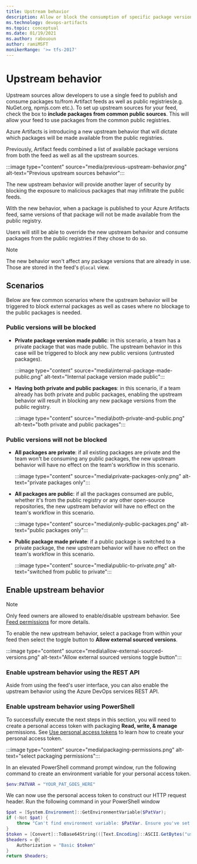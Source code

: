 ```yaml
---
title: Upstream behavior
description: Allow or block the consumption of specific package versions from public registries.
ms.technology: devops-artifacts
ms.topic: conceptual
ms.date: 01/19/2021
ms.author: rabououn
author: ramiMSFT
monikerRange: '>= tfs-2017'
---
```


# Upstream behavior

Upstream sources allow developers to use a single feed to publish and consume packages to/from Artifact feeds as well as public registries(e.g. NuGet.org, npmjs.com etc.). To set up upstream sources for your feed, check the box to **include packages from common public sources**. This will allow your feed to use packages from the common public registries.

Azure Artifacts is introducing a new upstream behavior that will dictate which packages will be made available from the public registries.

Previously, Artifact feeds combined a list of available package versions from both the feed as well as all the upstream sources.

:::image type="content" source="media/previous-upstream-behavior.png" alt-text="Previous upstream sources behavior":::

The new upstream behavior will provide another layer of security by blocking the exposure to malicious packages that may infiltrate the public feeds.

With the new behavior, when a package is published to your Azure Artifacts feed, same versions of that package will not be made available from the public registry.

Users will still be able to override the new upstream behavior and consume packages from the public registries if they chose to do so.

> [!NOTE]
> The new behavior won't affect any package versions that are already in use. Those are stored in the feed's `@local` view.

## Scenarios

Below are few common scenarios where the upstream behavior will be triggered to block external packages as well as cases where no blockage to the public packages is needed.

### Public versions will be blocked

- **Private package version made public**: in this scenario, a team has a private package that was made public. The upstream behavior in this case will be triggered to block any new public versions (untrusted packages). 

    :::image type="content" source="media\internal-package-made-public.png" alt-text="Internal package version made public":::

- **Having both private and public packages**: in this scenario, if a team already has both private and public packages, enabling the upstream behavior will result in blocking any new package versions from the public registry.

    :::image type="content" source="media\both-private-and-public.png" alt-text="both private and public packages":::

### Public versions will not be blocked

- **All packages are private**: if all existing packages are private and the team won't be consuming any public packages, the new upstream behavior will have no effect on the team's workflow in this scenario.
    
    :::image type="content" source="media\private-packages-only.png" alt-text="private packages only":::

- **All packages are public**: if all the packages consumed are public, whether it's from the public registry or any other open-source repositories, the new upstream behavior will have no effect on the team's workflow in this scenario.

    :::image type="content" source="media\only-public-packages.png" alt-text="public packages only":::

- **Public package made private**: if a public package is switched to a private package, the new upstream behavior will have no effect on the team's workflow in this scenario.

    :::image type="content" source="media\public-to-private.png" alt-text="switched from public to private":::

## Enable upstream behavior

> [!NOTE]
> Only feed owners are allowed to enable/disable upstream behavior. See [Feed permissions](../feeds/feed-permissions.md) for more details.

To enable the new upstream behavior, select a package from within your feed then select the toggle button to **Allow external sourced versions**.

:::image type="content" source="media\allow-external-sourced-versions.png" alt-text="Allow external sourced versions toggle button":::

<!-- This feature is not ready yet.
Users can view and filter packages by **Sourced versions**.

- **External**: open-source package versions only.
- **Internal**: private package versions only.
- **Mixed**: both internal and external package versions.
-->

### Enable upstream behavior using the REST API

Aside from using the feed's user interface, you can also enable the upstream behavior using the Azure DevOps services REST API.

<!-- API reference link -->

### Enable upstream behavior using PowerShell

To successfully execute the next steps in this section, you will need to create a personal access token with packaging **Read, write, & manage** permissions. See [Use personal access tokens](../../organizations/accounts/use-personal-access-tokens-to-authenticate.md) to learn how to create your personal access token. 


:::image type="content" source="media\packaging-permissions.png" alt-text="select packaging permissions":::

In an elevated PowerShell command prompt window, run the following command to create an environment variable for your personal access token.

```PowerShell
$env:PATVAR = "YOUR_PAT_GOES_HERE"
```

We can now use the personal access token to construct our HTTP request header. Run the following command in your PowerShell window

```PowerShell
$pat = [System.Environment]::GetEnvironmentVariable($PatVar);
if (-Not $pat) {
    throw "Can't find environment variable: $PatVar. Ensure you've set `$env:$PatVar to your Personal Access Token value."
}
$token = [Convert]::ToBase64String(([Text.Encoding]::ASCII.GetBytes("username:$pat")));
$headers = @{
    Authorization = "Basic $token"
}
return $headers;
```

